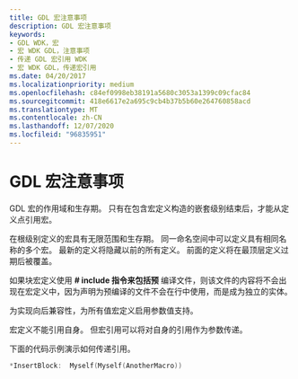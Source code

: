 ```yaml
---
title: GDL 宏注意事项
description: GDL 宏注意事项
keywords:
- GDL WDK，宏
- 宏 WDK GDL，注意事项
- 传递 GDL 宏引用 WDK
- 宏 WDK GDL，传递宏引用
ms.date: 04/20/2017
ms.localizationpriority: medium
ms.openlocfilehash: c84ef0998eb38191a5680c3053a1399c09cfac84
ms.sourcegitcommit: 418e6617e2a695c9cb4b37b5b60e264760858acd
ms.translationtype: MT
ms.contentlocale: zh-CN
ms.lasthandoff: 12/07/2020
ms.locfileid: "96835951"
---
```

# <a name="gdl-macro-considerations"></a>GDL 宏注意事项


GDL 宏的作用域和生存期。 只有在包含宏定义构造的嵌套级别结束后，才能从定义点引用宏。

在根级别定义的宏具有无限范围和生存期。 同一命名空间中可以定义具有相同名称的多个宏。 最新的定义将隐藏以前的所有定义。 前面的定义将在最顶层定义过期后被覆盖。

如果块宏定义使用 **\# include 指令来包括预** 编译文件，则该文件的内容将不会出现在宏定义中，因为声明为预编译的文件不会在行中使用，而是成为独立的实体。

为实现向后兼容性，为所有值宏定义启用参数值支持。

宏定义不能引用自身。 但宏引用可以将对自身的引用作为参数传递。

下面的代码示例演示如何传递引用。

```cpp
*InsertBlock:  Myself(Myself(AnotherMacro))
```

 

 




